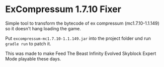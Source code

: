 # ExCompressum 1.7.10 Fixer

Simple tool to transform the bytecode of ex compressum (mc1.7.10-1.1.149) so it doesn't hang loading the game.

Put `excompressum-mc1.7.10-1.1.149.jar` into the project folder und run `gradle run` to patch it.

This was made to make Feed The Beast Infinity Evolved Skyblock Expert Mode playable these days.
